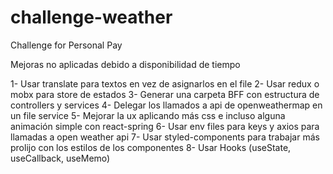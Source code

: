 # challenge-weather
Challenge for Personal Pay

Mejoras no aplicadas debido a disponibilidad de tiempo

1- Usar translate para textos en vez de asignarlos en el file
2- Usar redux o mobx para store de estados
3- Generar una carpeta BFF con estructura de controllers y services
4- Delegar los llamados a api de openweathermap en un file service
5- Mejorar la ux aplicando más css e incluso alguna animación simple con react-spring
6- Usar env files para keys y axios para llamadas a open weather api
7- Usar styled-components para trabajar más prolijo con los estilos de los componentes
8- Usar Hooks (useState, useCallback, useMemo)
